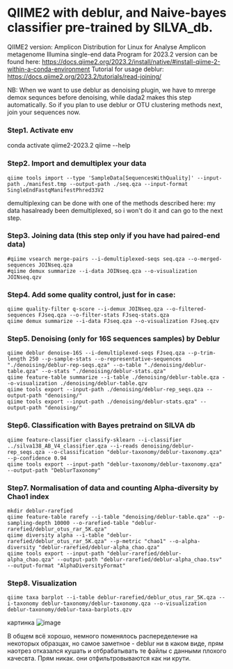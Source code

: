 # QIIME2 with deblur, and Naive-bayes classifier pre-trained by SILVA_db.
QIIME2 version: Amplicon Distribution for Linux for Analyse Amplicon metagenome Illumina single-end data 
Program for 2023.2 version can be found here: https://docs.qiime2.org/2023.2/install/native/#install-qiime-2-within-a-conda-environment 
Tutorial for usage deblur: https://docs.qiime2.org/2023.2/tutorials/read-joining/

NB: When we want to use deblur as denoising plugin, we have to mrerge demox sequnces before denoising, while dada2 makes this step automatically. So if you plan to use deblur or OTU clustering methods next, join your sequences now. 

### Step1. Activate env
conda activate qiime2-2023.2
qiime --help

### Step2. Import and demultiplex your data
```
qiime tools import --type 'SampleData[SequencesWithQuality]' --input-path ./manifest.tmp --output-path ./seq.qza --input-format SingleEndFastqManifestPhred33V2
```

demultiplexing can be done with one of the methods described here: 
my data hasalready been demultiplexed, so i won't do it and can go to the next step.

### Step3. Joining data (this step only if you have had paired-end data)

```
#qiime vsearch merge-pairs --i-demultiplexed-seqs seq.qza --o-merged-sequences JOINseq.qza
#qiime demux summarize --i-data JOINseq.qza --o-visualization JOINseq.qzv
```
### Step4. Add some quality control, just for in case:
```
qiime quality-filter q-score --i-demux JOINseq.qza --o-filtered-sequences FJseq.qza --o-filter-stats FJseq-stats.qza
qiime demux summarize --i-data FJseq.qza --o-visualization FJseq.qzv
```

### Step5. Denoising (only for 16S sequences samples) by Deblur
```
qiime deblur denoise-16S --i-demultiplexed-seqs FJseq.qza --p-trim-length 250 --p-sample-stats --o-representative-sequences "./denoising/deblur-rep-seqs.qza" --o-table "./denoising/deblur-table.qza" --o-stats "./denoising/deblur-stats.qza"
qiime feature-table summarize --i-table ./denoising/deblur-table.qza --o-visualization ./denoising/deblur-table.qzv
qiime tools export --input-path ./denoising/deblur-rep_seqs.qza --output-path "denoising/"
qiime tools export --input-path ./denoising/deblur-stats.qza" --output-path "denoising/"
```
### Step6. Classification with Bayes pretraind on SILVA db

```
qiime feature-classifier classify-sklearn --i-classifier ../silva138_AB_V4_classifier.qza --i-reads denoising/deblur-rep_seqs.qza --o-classification "deblur-taxonomy/deblur-taxonomy.qza" --p-confidence 0.94
qiime tools export --input-path "deblur-taxonomy/deblur-taxonomy.qza" --output-path "DeblurTaxonomy"
```
### Step7. Normalisation of data and counting Alpha-diversity by Chao1 index
```
mkdir deblur-rarefied
qiime feature-table rarefy --i-table "denoising/deblur-table.qza" --p-sampling-depth 10000 --o-rarefied-table "deblur-rarefied/deblur_otus_rar_5K.qza"
qiime diversity alpha --i-table "deblur-rarefied/deblur_otus_rar_5K.qza" --p-metric "chao1" --o-alpha-diversity "deblur-rarefied/deblur-alpha_chao.qza"
qiime tools export --input-path "deblur-rarefied/deblur-alpha_chao.qza" --output-path "deblur-rarefied/deblur-alpha_chao.tsv" --output-format "AlphaDiversityFormat"
```

### Step8. Visualization
```
qiime taxa barplot --i-table deblur-rarefied/deblur_otus_rar_5K.qza --i-taxonomy deblur-taxonomy/deblur-taxonomy.qza --o-visualization deblur-taxonomy/deblur-taxa-barplots.qzv 
```

картинка 
 ![image](https://github.com/AIKozyreva/metagenomics/assets/74992091/c4a7b887-28e6-4446-9932-36a19a569037)

В общем всё хорошо, немного поменялось распеределение на некоторых образцах, но самое заметное - deblur ни в каком виде, прям наотрез отказался кушать и отбрабатывать те файлы с данными плохого качесвта. Прям никак. они отфильтровываются как ни крути. 



